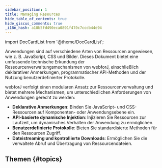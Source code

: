 ```yaml
---
sidebar_position: 1
title: Managing Resources
hide_table_of_contents: true
hide_giscus_comments: true
_i18n_hash: a18b5fd490eca0891f470c7ccdb44e94
---
```

<Head>
  <style>{`
  .container {
    max-width: 65em !important;
  }
  `}</style>
</Head>

<!-- vale off -->
import DocCardList from '@theme/DocCardList';

<!-- vale on -->

Anwendungen sind auf verschiedene Arten von Ressourcen angewiesen, wie z. B. JavaScript, CSS und Bilder. Dieses Dokument bietet eine umfassende technische Erkundung der Ressourcenverwaltungsmechanismen von webforJ, einschließlich deklarativer Anmerkungen, programmatischer API-Methoden und der Nutzung benutzerdefinierter Protokolle.  

webforJ verfolgt einen modularen Ansatz zur Ressourcenverwaltung und bietet mehrere Mechanismen, um unterschiedlichen Anforderungen von Anwendungen gerecht zu werden:  

- **Deklarative Anmerkungen**: Binden Sie JavaScript- und CSS-Ressourcen auf Komponenten- oder Anwendungsebene ein.  
- **API-basierte dynamische Injektion**: Injizieren Sie Ressourcen zur Laufzeit, um dynamisches Verhalten der Anwendung zu ermöglichen.  
- **Benutzerdefinierte Protokolle**: Bieten Sie standardisierte Methoden für den Ressourcen Zugriff.  
- **Dateistreaming und kontrollierte Downloads**: Ermöglichen Sie die verwaltete Abruf und Übertragung von Ressourcendateien.  

## Themen {#topics}

<DocCardList className="topics-section" />
